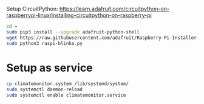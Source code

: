 Setup CircuitPython: https://learn.adafruit.com/circuitpython-on-raspberrypi-linux/installing-circuitpython-on-raspberry-pi

```bash
cd ~
sudo pip3 install --upgrade adafruit-python-shell
wget https://raw.githubusercontent.com/adafruit/Raspberry-Pi-Installer-Scripts/master/raspi-blinka.py
sudo python3 raspi-blinka.py
```


# Setup as service
```bash
cp climatemonitor.system /lib/systemd/system/
sudo systemctl daemon-reload
sudo systemctl enable climatemonitor.service
```